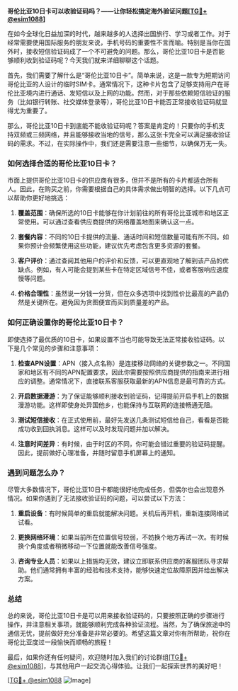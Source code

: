 **哥伦比亚10日卡可以收验证码吗？——让你轻松搞定海外验证问题[[TG💪+ @esim1088](https://t.me/s/esim1088)]**

在如今全球化日益加深的时代，越来越多的人选择出国旅行、学习或者工作。对于经常需要使用国际服务的朋友来说，手机号码的重要性不言而喻。特别是当你在国外时，接收短信验证码成了一个不可避免的问题。那么，哥伦比亚10日卡是否能够顺利收到验证码呢？今天我们就来详细聊聊这个话题。

首先，我们需要了解什么是“哥伦比亚10日卡”。简单来说，这是一款专为短期访问哥伦比亚的人设计的临时SIM卡。通常情况下，这种卡片包含了足够支持用户在哥伦比亚境内进行通话、发短信以及上网的功能。然而，对于那些依赖短信验证的服务（比如银行转账、社交媒体登录等），哥伦比亚10日卡能否正常接收验证码就显得尤为重要了。

那么，哥伦比亚10日卡到底能不能收验证码呢？答案是肯定的！只要你的手机支持双频或三频网络，并且能够接收当地的信号，那么这张卡完全可以满足接收验证码的需求。不过，在实际操作中，我们还是需要注意一些细节，以确保万无一失。

### **如何选择合适的哥伦比亚10日卡？**

市面上提供哥伦比亚10日卡的供应商有很多，但并不是所有的卡片都适合所有人。因此，在购买之前，你需要根据自己的具体需求做出明智的选择。以下几点可以帮助你更好地挑选：

1. **覆盖范围**：确保所选的10日卡能够在你计划前往的所有哥伦比亚城市和地区正常使用。可以通过查看供应商提供的网络覆盖地图来确认这一点。
   
2. **套餐内容**：不同的10日卡提供的流量、通话时间和短信数量可能有所不同。如果你预计会频繁使用这些功能，建议优先考虑包含更多资源的套餐。

3. **客户评价**：通过查阅其他用户的评价和反馈，可以更直观地了解到该产品的优缺点。例如，有人可能会提到某些卡在特定区域信号不佳，或者客服响应速度慢等问题。

4. **价格合理性**：虽然说一分钱一分货，但在众多选项中找到性价比最高的产品仍然是关键所在。避免因为贪图便宜而买到质量差的产品。

### **如何正确设置你的哥伦比亚10日卡？**

即使选择了最优质的10日卡，如果设置不当也可能导致无法正常接收验证码。以下是几个常见的步骤和注意事项：

1. **检查APN设置**：APN（接入点名称）是连接移动网络的关键参数之一。不同国家和地区有不同的APN配置要求，因此你需要按照供应商提供的指南来进行相应的调整。通常情况下，直接联系客服获取最新的APN信息是最可靠的方式。

2. **开启数据漫游**：为了保证能够顺利接收到验证码，记得提前开启手机上的数据漫游功能。这样即使身处异国他乡，也能保持与互联网的连接畅通无阻。

3. **测试短信接收**：在正式使用前，最好先发送几条测试短信给自己，看看是否能成功收到回执消息。这样可以及时发现问题并加以解决。

4. **注意时间差异**：有时候，由于时区的不同，你可能会错过重要的验证码提醒。因此，提前做好心理准备，并随时留意手机屏幕上的通知。

### **遇到问题怎么办？**

尽管大多数情况下，哥伦比亚10日卡都能很好地完成任务，但偶尔也会出现意外情况。如果你遇到了无法接收验证码的问题，可以尝试以下方法：

1. **重启设备**：有时候简单的重启就能解决问题。关机后再开机，重新连接网络试试看。

2. **更换网络环境**：如果当前所在位置信号较弱，不妨换个地方再试一次。有时候换个角度或者稍微移动一下位置就能改善信号强度。

3. **咨询专业人员**：如果以上措施均无效，建议立即联系供应商的客服团队寻求帮助。他们通常拥有丰富的经验和技术支持，能够快速定位故障原因并给出解决方案。

### **总结**

总的来说，哥伦比亚10日卡是可以用来接收验证码的，只要按照正确的步骤进行操作，并注意相关事项，就能够顺利完成各种验证流程。当然，为了确保旅途中的通信无忧，提前做好充分准备是非常必要的。希望这篇文章对你有所帮助，祝你在哥伦比亚度过一段愉快而顺畅的旅程！

最后，如果你还有任何疑问，欢迎随时加入我们的讨论群组[[TG💪+ @esim1088](https://t.me/s/esim1088)]，与其他用户一起交流心得体验。让我们一起探索世界的美好吧！

[[TG💪+ @esim1088](https://t.me/s/esim1088) ![Image](https://i.postimg.cc/4NQfJmqS/Snipaste-2025-05-13-00-14-12.png)]